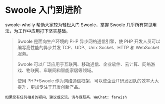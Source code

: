 # Swoole 入门到进阶

swoole-wholly 帮助大家较为轻松入门 Swoole，掌握 Swoole 几乎所有常见用法，为工作中应用打下坚实基础。

> Swoole 是面向生产环境的 PHP 异步网络通信引擎，使 PHP 开发人员可以编写高性能的异步并发 TCP、UDP、Unix Socket、HTTP 和 WebSocket 服务。  
>
> Swoole 可以广泛应用于互联网、移动通信、企业软件、云计算、网络游戏、物联网、车联网和智能家居等领域。  
>
> 使用 PHP+Swoole 作为网络通信框架，可以使企业IT研发团队的效率大大提升，更加专注于开发创新产品。  

```
如果您有任何相关的疑问、建议或交流，请与我联系，WeChat: farwish
```

